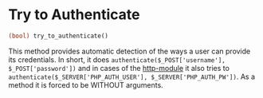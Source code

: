Try to Authenticate
==============
```php
(bool) try_to_authenticate()
```

This method provides automatic detection of the ways a user can provide its credentials. In short, it does ``authenticate($_POST['username'], $_POST['password'])`` and in cases of the [http-module](module.http.md) it also tries to ``authenticate($_SERVER['PHP_AUTH_USER'], $_SERVER['PHP_AUTH_PW'])``. As a method it is forced to be WITHOUT arguments.
